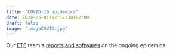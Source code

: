```yaml
---
title: "COVID-19 epidemics"
date: 2020-05-01T12:17:38+02:00
draft: false
image: "imageCOVID.jpg"
---
```


Our [ETE](https://www.mivegec.ird.fr/fr/contact/160-francais/equipes/1205-ete) team's [reports and softwares](http://covid-ete.ouvaton.org/index_en.html) on the ongoing epidemics. 
